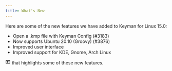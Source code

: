 ```yaml
---
title: What's New
---
```


Here are some of the new features we have added to Keyman for Linux 15.0:

* Open a .kmp file with Keyman Config (#3183)
* Now supports Ubuntu 20.10 (Groovy) (#3876)
* Improved user interface
* Improved support for KDE, Gnome, Arch Linux

[![Watch a video](../linux_images/video.png)](https://youtu.be/4W9Z9_IFUII)
that highlights some of these new features.
